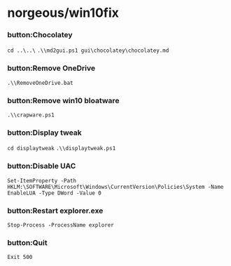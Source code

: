 # norgeous/win10fix

### button:Chocolatey
`cd ..\..\`
`.\\md2gui.ps1 gui\chocolatey\chocolatey.md`
### button:Remove OneDrive
`.\\RemoveOneDrive.bat`
### button:Remove win10 bloatware
`.\\crapware.ps1`
### button:Display tweak
`cd displaytweak`
`.\\displaytweak.ps1`
### button:Disable UAC
`Set-ItemProperty -Path HKLM:\SOFTWARE\Microsoft\Windows\CurrentVersion\Policies\System -Name EnableLUA -Type DWord -Value 0`
### button:Restart explorer.exe
`Stop-Process -ProcessName explorer`
### button:Quit
`Exit 500`
